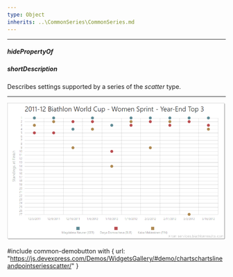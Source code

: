 ```yaml
---
type: Object
inherits: ..\CommonSeries\CommonSeries.md
---
```

---
##### hidePropertyOf

##### shortDescription
Describes settings supported by a series of the *scatter* type.

---
![DevExtreme HTML5 Charts ScatterSeriesType](/images/ChartJS/Scatter.png)

#include common-demobutton with {
    url: "https://js.devexpress.com/Demos/WidgetsGallery/#demo/chartschartslineandpointseriesscatter/"
}